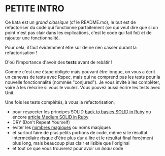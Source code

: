 # PETITE INTRO

Ce kata est un *grand classique* (cf le README.md), le but est de refactoriser du code qui fonctionne parfaitement (ce qui 
veut dire que si un point n'est pas clair dans les explications, c'est le code qui fait foi) et de rajouter une 
fonctionnalité.

Pour cela, il faut évidemment être sûr de ne rien casser durant la refactorisation !

D'où l'importance d'avoir des **tests** avant de rebâtir !

Comme c'est une étape obligée mais pouvant être longue, on vous a écrit un canevas de tests avec Rspec, mais qui ne 
comprend pas les tests pour la nouvelle fonctionnalité (nommée "conjured"). Je vous invite à les compléter, voire à les
réécrire si vous le voulez. Vous pouvez aussi écrire les tests avec Unit.

Une fois les tests complétés, à vous la refactorisation, 
 - pour respecter les principes SOLID [back to basics SOLID in Ruby](https://thoughtbot.com/blog/back-to-basics-solid) 
  ou encore [article Medium SOLID in Ruby](https://medium.com/rubycademy/solid-ruby-in-5-short-examples-353ea22f9b05)
 - DRY (Don't Repeat Yourself)
 - éviter les [nombres magiques](https://fr.wikipedia.org/wiki/Nombre_magique_(programmation)#Constantes_num%C3%A9riques_non_nomm%C3%A9es) ou noms maqiques
 - et surtout faire de plus petits portions de code, même si le résultat intermédiaire risque d'être plus dur à lire et 
 le résultat final forcément plus long, mais beaucoup plus clair et lisible que l'original
 - et tout ce que vous trouverez pour avoir un *beau* code